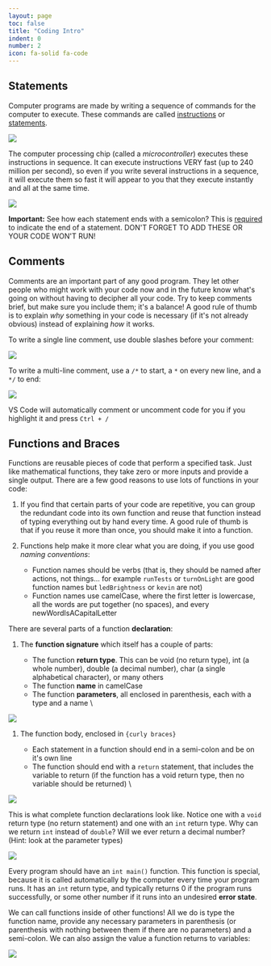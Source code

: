 ```yaml
---
layout: page
toc: false
title: "Coding Intro"
indent: 0
number: 2
icon: fa-solid fa-code
---
```


## Statements

Computer programs are made by writing a sequence of commands for the computer to execute.  These commands are called <u>instructions</u> or <u>statements</u>.

<img src="{% link media/code.png %}">

The computer processing chip (called a *microcontroller*) executes these instructions in sequence.  It can execute instructions VERY fast (up to 240 million per second), so even if you write several instructions in a sequence, it will execute them so fast it will appear to you that they execute instantly and all at the same time.

<img src="{% link media/semicolons.png %}">

**Important:** See how each statement ends with a semicolon?  This is <u>required</u> to indicate the end of a statement.  DON'T FORGET TO ADD THESE OR YOUR CODE WON'T RUN!

## Comments

Comments are an important part of any good program. They let other people who might work with your code now and in the future know what's going on without having to decipher all your code. Try to keep comments brief, but make sure you include them; it's a balance! A good rule of thumb is to explain *why* something in your code is necessary (if it's not already obvious) instead of explaining *how* it works.

To write a single line comment, use double slashes before your comment:

<img src="{% link media/single_line_comment.png %}">

To write a multi-line comment, use a `/*` to start, a `*` on every new line, and a `*/` to end:

<img src="{% link media/multi_line_comment.png %}">

VS Code will automatically comment or uncomment code for you if you highlight it and press `Ctrl + /`

## Functions and Braces

Functions are reusable pieces of code that perform a specified task. Just like mathematical functions, they take zero or more inputs and provide a single output. There are a few good reasons to use lots of functions in your code: 

1. If you find that certain parts of your code are repetitive, you can group the redundant code into its own function and reuse that function instead of typing everything out by hand every time. A good rule of thumb is that if you reuse it more than once, you should make it into a function.

1. Functions help make it more clear what you are doing, if you use good *naming conventions*:
    - Function names should be verbs (that is, they should be named after actions, not things... for example `runTests` or `turnOnLight` are good function names but `ledBrightness` or `kevin` are not)
    - Function names use camelCase, where the first letter is lowercase, all the words are put together (no spaces), and every newWordIsACapitalLetter

There are several parts of a function **declaration**:

1. The **function signature** which itself has a couple of parts:

    - The function **return type**. This can be void (no return type), int (a whole number), double (a decimal number), char (a single alphabetical character), or many others
    - The function **name** in camelCase
    - The function **parameters**, all enclosed in parenthesis, each with a type and a name \
<img src="{% link media/method_signatures.png %}">

1. The function body, enclosed in `{curly braces}`

    - Each statement in a function should end in a semi-colon and be on it's own line
    - The function should end with a `return` statement, that includes the variable to return (if the function has a void return type, then no variable should be returned) \
<img src="{% link media/function_body.png %}">

This is what complete function declarations look like. Notice one with a `void` return type (no return statement) and one with an `int` return type. Why can we return `int` instead of `double`? Will we ever return a decimal number? (Hint: look at the parameter types)

<img src="{% link media/two_functions.png %}">

Every program should have an `int main()` function. This function is special, because it is called automatically by the computer every time your program runs. It has an `int` return type, and typically returns 0 if the program runs successfully, or some other number if it runs into an undesired **error state**.

We can call functions inside of other functions! All we do is type the function name, provide any necessary parameters in parenthesis (or parenthesis with nothing between them if there are no parameters) and a semi-colon. We can also assign the value a function returns to variables:

<img src="{% link media/main_function_with_calls.png %}">

